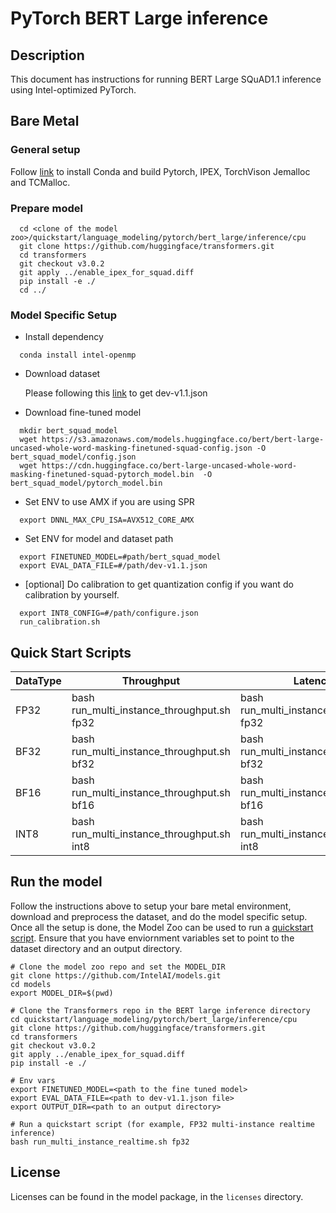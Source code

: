 <!--- 0. Title -->
# PyTorch BERT Large inference

<!-- 10. Description -->
## Description

This document has instructions for running BERT Large SQuAD1.1 inference using
Intel-optimized PyTorch.

## Bare Metal
### General setup

Follow [link](/docs/general/pytorch/BareMetalSetup.md) to install Conda and build Pytorch, IPEX, TorchVison Jemalloc and TCMalloc.

### Prepare model
```
  cd <clone of the model zoo>/quickstart/language_modeling/pytorch/bert_large/inference/cpu
  git clone https://github.com/huggingface/transformers.git
  cd transformers
  git checkout v3.0.2
  git apply ../enable_ipex_for_squad.diff
  pip install -e ./
  cd ../

```
### Model Specific Setup
* Install dependency
```
  conda install intel-openmp
```

* Download dataset

  Please following this [link](https://github.com/huggingface/transformers/tree/v3.0.2/examples/question-answering) to get dev-v1.1.json

* Download fine-tuned model
```
  mkdir bert_squad_model
  wget https://s3.amazonaws.com/models.huggingface.co/bert/bert-large-uncased-whole-word-masking-finetuned-squad-config.json -O bert_squad_model/config.json
  wget https://cdn.huggingface.co/bert-large-uncased-whole-word-masking-finetuned-squad-pytorch_model.bin  -O bert_squad_model/pytorch_model.bin
```

* Set ENV to use AMX if you are using SPR
```
  export DNNL_MAX_CPU_ISA=AVX512_CORE_AMX
```

* Set ENV for model and dataset path
```
  export FINETUNED_MODEL=#path/bert_squad_model
  export EVAL_DATA_FILE=#/path/dev-v1.1.json
```

* [optional] Do calibration to get quantization config if you want do calibration by yourself.
```
  export INT8_CONFIG=#/path/configure.json
  run_calibration.sh
```

## Quick Start Scripts

|  DataType   | Throughput  |  Latency    |   Accuracy  |
| ----------- | ----------- | ----------- | ----------- |
| FP32        | bash run_multi_instance_throughput.sh fp32 | bash run_multi_instance_realtime.sh fp32 | bash run_accuracy.sh fp32 |
| BF32        | bash run_multi_instance_throughput.sh bf32 | bash run_multi_instance_realtime.sh bf32 | bash run_accuracy.sh bf32 |
| BF16        | bash run_multi_instance_throughput.sh bf16 | bash run_multi_instance_realtime.sh bf16 | bash run_accuracy.sh bf16 |
| INT8        | bash run_multi_instance_throughput.sh int8 | bash run_multi_instance_realtime.sh int8 | bash run_accuracy.sh int8 |

## Run the model

Follow the instructions above to setup your bare metal environment, download and
preprocess the dataset, and do the model specific setup. Once all the setup is done,
the Model Zoo can be used to run a [quickstart script](#quick-start-scripts).
Ensure that you have enviornment variables set to point to the dataset directory
and an output directory.

```
# Clone the model zoo repo and set the MODEL_DIR
git clone https://github.com/IntelAI/models.git
cd models
export MODEL_DIR=$(pwd)

# Clone the Transformers repo in the BERT large inference directory
cd quickstart/language_modeling/pytorch/bert_large/inference/cpu
git clone https://github.com/huggingface/transformers.git
cd transformers
git checkout v3.0.2
git apply ../enable_ipex_for_squad.diff
pip install -e ./

# Env vars
export FINETUNED_MODEL=<path to the fine tuned model>
export EVAL_DATA_FILE=<path to dev-v1.1.json file>
export OUTPUT_DIR=<path to an output directory>

# Run a quickstart script (for example, FP32 multi-instance realtime inference)
bash run_multi_instance_realtime.sh fp32
```

<!--- 80. License -->
## License

Licenses can be found in the model package, in the `licenses` directory.

